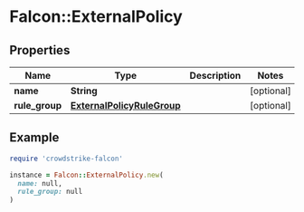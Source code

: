 # Falcon::ExternalPolicy

## Properties

| Name | Type | Description | Notes |
| ---- | ---- | ----------- | ----- |
| **name** | **String** |  | [optional] |
| **rule_group** | [**ExternalPolicyRuleGroup**](ExternalPolicyRuleGroup.md) |  | [optional] |

## Example

```ruby
require 'crowdstrike-falcon'

instance = Falcon::ExternalPolicy.new(
  name: null,
  rule_group: null
)
```

